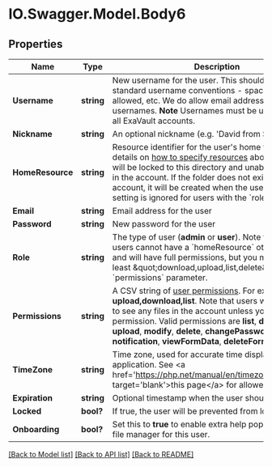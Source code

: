 # IO.Swagger.Model.Body6
## Properties

Name | Type | Description | Notes
------------ | ------------- | ------------- | -------------
**Username** | **string** | New username for the user. This should follow standard username conventions - spaces are not allowed, etc. We do allow email addresses as usernames.  **Note** Usernames must be unique across all ExaVault accounts. | [optional] 
**Nickname** | **string** | An optional nickname (e.g. &#x27;David from Sales&#x27;). | [optional] 
**HomeResource** | **string** | Resource identifier for the user&#x27;s home folder. See details on [how to specify resources](#section/Identifying-Resources) above.  The user will be locked to this directory and unable to move &#x27;up&#x27; in the account. If the folder does not exist in the account, it will be created when the user logs in.  This setting is ignored for users with the &#x60;role&#x60; **admin**. | [optional] 
**Email** | **string** | Email address for the user | [optional] 
**Password** | **string** | New password for the user | [optional] 
**Role** | **string** | The type of user (**admin** or **user**). Note that admin users cannot have a &#x60;homeResource&#x60; other than &#x27;/&#x27;, and will have full permissions, but you must provide at least \&quot;download,upload,list,delete\&quot; in the &#x60;permissions&#x60; parameter. | [optional] 
**Permissions** | **string** | A CSV string of [user permissions](/docs/account/04-users/00-introduction#managing-user-roles-and-permissions). For example: **upload,download,list**. Note that users will be unable to see any files in the account unless you include **list** permission.   Valid permissions are **list**, **download**, **upload**, **modify**, **delete**, **changePassword**, **share**, **notification**, **viewFormData**, **deleteFormData**  | [optional] 
**TimeZone** | **string** | Time zone, used for accurate time display within the application. See &lt;a href&#x3D;&#x27;https://php.net/manual/en/timezones.php&#x27; target&#x3D;&#x27;blank&#x27;&gt;this page&lt;/a&gt; for allowed values.  | [optional] 
**Expiration** | **string** | Optional timestamp when the user should expire. | [optional] 
**Locked** | **bool?** | If true, the user will be prevented from logging in | [optional] 
**Onboarding** | **bool?** | Set this to **true** to enable extra help popups in the web file manager for this user. | [optional] 

[[Back to Model list]](../README.md#documentation-for-models) [[Back to API list]](../README.md#documentation-for-api-endpoints) [[Back to README]](../README.md)

